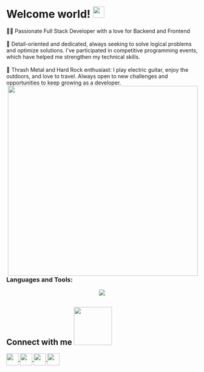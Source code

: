 # Welcome world! <img  src="https://emoji.slack-edge.com/T0172CCPGUW/party-blob/d7253707fa13e9ee.gif" width="30"/>

👨‍💻 Passionate Full Stack Developer with a love for Backend and Frontend<br><br> 🎯 Detail-oriented and dedicated, always seeking to solve logical problems and optimize solutions. I've participated in competitive programming events, which have helped me strengthen my technical skills.<br><br> 🎸 Thrash Metal and Hard Rock enthusiast: I play electric guitar, enjoy the outdoors, and love to travel. Always open to new challenges and opportunities to keep growing as a developer.
<img align="right" img src="https://i.giphy.com/media/v1.Y2lkPTc5MGI3NjExdHRhNnp2bGdza2Nyc280NmZzamg3c204ZzBtOTU1bmNwejY4ZHEwciZlcD12MV9pbnRlcm5hbF9naWZfYnlfaWQmY3Q9Zw/3d0PahT093UPe/giphy.gif" width="500px">
  
<h3 align="left">Languages and Tools:</h3>
<p align="center">
  <a href="https://skillicons.dev">
    <img src="https://skillicons.dev/icons?i=cs,cpp,py,css,html,js,git,github,linkedin,matlab,visualstudio,vscode,pr,ps,blender,mysql,dotnet,react&perline=6" />
  </a>
</p>
<h2> Connect with me 
    <img src='https://raw.githubusercontent.com/ShahriarShafin/ShahriarShafin/main/Assets/handshake.gif' width="100px">
</h2>

<a href='https://www.linkedin.com/in/lorenzo-vargas-sala-42b609326'>
    <img width='32px' align='center' src="https://skillicons.dev/icons?i=linkedin"/>
</a>

<a href='https://www.instagram.com/loroxazquatch/'>
    <img width='32px' align='center' src="https://skillicons.dev/icons?i=instagram"/>
</a>

<a href='https://lorox10.xazquatech.com/'>
    <img width='32px' align='center' src="https://raw.githubusercontent.com/rahulbanerjee26/githubAboutMeGenerator/main/icons/portfolio.png"/>
</a>

<a href='mailto:loroxazquach10@gmail.com'>
    <img width='32px' align='center' src="https://skillicons.dev/icons?i=gmail"/>
</a>





